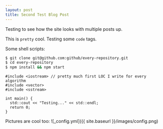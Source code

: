 ```yaml
---
layout: post
title: Second Test Blog Post
---
```


Testing to see how the site looks with multiple posts up.

This is `pretty` cool. Testing some `code` tags.

Some shell scripts:

```sh
$ git clone git@github.com:github/every-repository.git
$ cd every-repository
$ npm install && npm start
```

```
#include <iostream> // pretty much first LOC I write for every algorithm
#include <vector>
#include <sstream>

int main() {
  std::cout << "Testing..." << std::endl;
  return 0;
}
```
    

Pictures are cool too:
![_config.yml]({{ site.baseurl }}/images/config.png)
